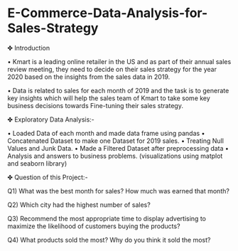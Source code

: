 # E-Commerce-Data-Analysis-for-Sales-Strategy

✤ Introduction
 
• Kmart is a leading online retailer in the US and as part of their annual sales review meeting, they need to decide on their sales strategy for the year 2020 based on the insights from the sales data in 2019.

• Data is related to sales for each month of 2019 and the task is to generate key insights which will help the sales team of Kmart to take some key business decisions towards Fine-tuning their sales strategy.

✤ Exploratory Data Analysis:-

• Loaded Data of each month and made data frame using pandas
• Concatenated Dataset to make one Dataset for 2019 sales.
• Treating Null Values and Junk Data.
• Made a Filtered Dataset after preprocessing data
• Analysis and answers to business problems. (visualizations using matplot and seaborn library)

✤ Question of this Project:-

Q1) What was the best month for sales? How much was earned that month?

Q2) Which city had the highest number of sales?

Q3) Recommend the most appropriate time to display advertising to maximize the likelihood of customers buying the products?

Q4) What products sold the most? Why do you think it sold the most?
